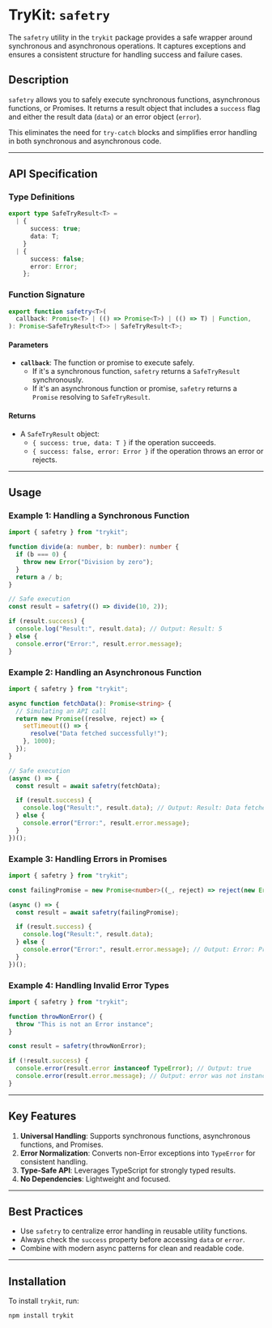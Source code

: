 # TryKit: **`safetry`**

The `safetry` utility in the `trykit` package provides a safe wrapper around synchronous and asynchronous operations. It captures exceptions and ensures a consistent structure for handling success and failure cases.

## Description

`safetry` allows you to safely execute synchronous functions, asynchronous functions, or Promises. It returns a result object that includes a `success` flag and either the result data (`data`) or an error object (`error`).

This eliminates the need for `try-catch` blocks and simplifies error handling in both synchronous and asynchronous code.

---

## API Specification

### Type Definitions

```typescript
export type SafeTryResult<T> =
  | {
      success: true;
      data: T;
    }
  | {
      success: false;
      error: Error;
    };
```

### Function Signature

```typescript
export function safetry<T>(
  callback: Promise<T> | (() => Promise<T>) | (() => T) | Function,
): Promise<SafeTryResult<T>> | SafeTryResult<T>;
```

#### Parameters

- **`callback`**: The function or promise to execute safely.
  - If it's a synchronous function, `safetry` returns a `SafeTryResult` synchronously.
  - If it's an asynchronous function or promise, `safetry` returns a `Promise` resolving to `SafeTryResult`.

#### Returns

- A `SafeTryResult` object:
  - `{ success: true, data: T }` if the operation succeeds.
  - `{ success: false, error: Error }` if the operation throws an error or rejects.

---

## Usage

### Example 1: Handling a Synchronous Function

```typescript
import { safetry } from "trykit";

function divide(a: number, b: number): number {
  if (b === 0) {
    throw new Error("Division by zero");
  }
  return a / b;
}

// Safe execution
const result = safetry(() => divide(10, 2));

if (result.success) {
  console.log("Result:", result.data); // Output: Result: 5
} else {
  console.error("Error:", result.error.message);
}
```

### Example 2: Handling an Asynchronous Function

```typescript
import { safetry } from "trykit";

async function fetchData(): Promise<string> {
  // Simulating an API call
  return new Promise((resolve, reject) => {
    setTimeout(() => {
      resolve("Data fetched successfully!");
    }, 1000);
  });
}

// Safe execution
(async () => {
  const result = await safetry(fetchData);

  if (result.success) {
    console.log("Result:", result.data); // Output: Result: Data fetched successfully!
  } else {
    console.error("Error:", result.error.message);
  }
})();
```

### Example 3: Handling Errors in Promises

```typescript
import { safetry } from "trykit";

const failingPromise = new Promise<number>((_, reject) => reject(new Error("Promise failed")));

(async () => {
  const result = await safetry(failingPromise);

  if (result.success) {
    console.log("Result:", result.data);
  } else {
    console.error("Error:", result.error.message); // Output: Error: Promise failed
  }
})();
```

### Example 4: Handling Invalid Error Types

```typescript
import { safetry } from "trykit";

function throwNonError() {
  throw "This is not an Error instance";
}

const result = safetry(throwNonError);

if (!result.success) {
  console.error(result.error instanceof TypeError); // Output: true
  console.error(result.error.message); // Output: error was not instanceof Error
}
```

---

## Key Features

1. **Universal Handling**: Supports synchronous functions, asynchronous functions, and Promises.
2. **Error Normalization**: Converts non-Error exceptions into `TypeError` for consistent handling.
3. **Type-Safe API**: Leverages TypeScript for strongly typed results.
4. **No Dependencies**: Lightweight and focused.

---

## Best Practices

- Use `safetry` to centralize error handling in reusable utility functions.
- Always check the `success` property before accessing `data` or `error`.
- Combine with modern async patterns for clean and readable code.

---

## Installation

To install `trykit`, run:

```bash
npm install trykit
```
